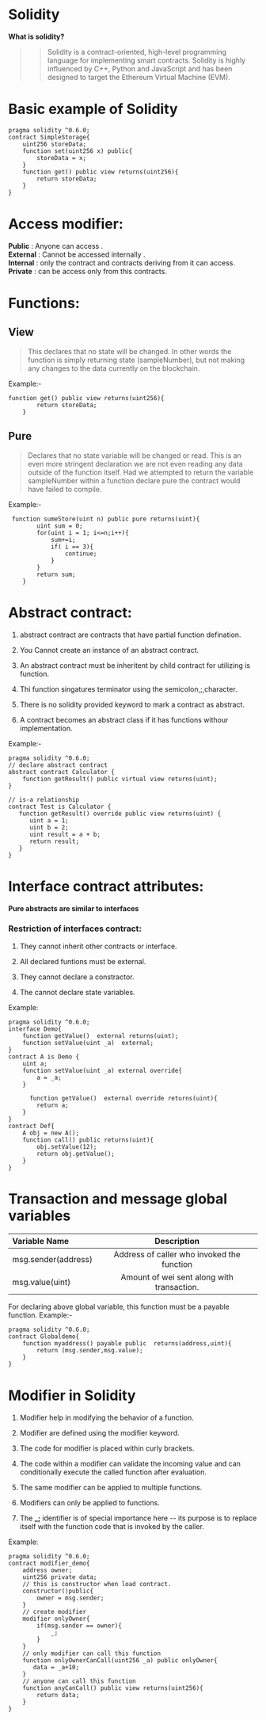 # Solidity
**What is solidity?**
>>Solidity is a contract-oriented, high-level programming language for implementing smart contracts. Solidity is highly influenced by C++, Python and JavaScript and has been designed to target the Ethereum Virtual Machine (EVM).

# Basic example of Solidity
```solidity
pragma solidity ^0.6.0;
contract SimpleStorage{
    uint256 storeData;
    function set(uint256 x) public{
        storeData = x;
    }
    function get() public view returns(uint256){
        return storeData;
    }
}
```

# Access modifier:

**Public** : Anyone can access .\
**External** : Cannot be accessed internally .\
**Internal** : only the contract and contracts deriving from it can access.\
**Private** : can be access only from this contracts.




# Functions:

## View
> This declares that no state will be changed. In other words the function is simply returning state 
> (sampleNumber), but not making any changes to the data currently on the blockchain.

Example:-
```solidity
function get() public view returns(uint256){
        return storeData;
    }
```

## Pure
> Declares that no state variable will be changed or read. This is an even more stringent declaration we are not even reading any data outside of the function itself. Had we attempted to return the 
> variable sampleNumber within a function declare pure the contract would have failed to compile.

Example:-
```solidity
 function sumeStore(uint n) public pure returns(uint){
        uint sum = 0;
        for(uint i = 1; i<=n;i++){
            sum+=i;
            if( i == 3){
                continue;
            }
        }
        return sum;
    }
```


# Abstract contract:

1. abstract contract are contracts that have partial function defination.

2. You Cannot create an instance of an abstract contract.

3. An abstract contract must be inheritent by child contract for utilizing is function.

4. Thi function singatures terminator using the semicolon,;,character.

5. There is no solidity provided keyword to mark a contract as abstract.

6. A contract becomes an abstract class if it has functions withour implementation.

Example:-
```solidity
pragma solidity ^0.6.0; 
// declare abstract contract
abstract contract Calculator {
    function getResult() public virtual view returns(uint);
}

// is-a relationship
contract Test is Calculator {
   function getResult() override public view returns(uint) {
      uint a = 1;
      uint b = 2;
      uint result = a + b;
      return result;
   }
}
```


# Interface contract attributes:

**Pure abstracts are similar to interfaces**

### Restriction of interfaces contract:

1. They cannot inherit other contracts or interface.

2. All declared funtions must be external.

3. They cannot declare a constractor.

4. The cannot declare state variables.


Example:
```solidity
pragma solidity ^0.6.0;
interface Demo{
    function getValue()  external returns(uint);
    function setValue(uint _a)  external;
}
contract A is Demo {
    uint a;
    function setValue(uint _a) external override{
        a = _a;
    }
    
      function getValue()  external override returns(uint){
        return a;
    }
}
contract Def{
    A obj = new A();
    function call() public returns(uint){
        obj.setValue(12);
        return obj.getValue();
    }
}
```

# Transaction and message global variables

| Variable Name      | Description                                 | 
| :---               |    :----:                                   |
| msg.sender(address)| Address of caller who invoked the function  | 
| msg.value(uint)    | Amount of wei sent along with transaction.  |


 For declaring above global variable, this function must be a payable function.
Example:-
```solidity
pragma solidity ^0.6.0;
contract Globaldemo{
    function myaddress() payable public  returns(address,uint){
        return (msg.sender,msg.value);
    }
}
```

# Modifier in Solidity

1. Modifier help in modifying the behavior of a function.
2. Modifier are defined using the modifier keyword.

3. The code for modifier is placed within curly brackets.

4. The code within a modifier can validate the incoming value and can conditionally execute the called function after evaluation.

5. The same modifier can be applied to multiple functions.

6. Modifiers can only be applied to functions.

7. The **_;** identifier is of special importance here -- its purpose is to replace itself with the function code that is invoked by the caller. 

Example:

```solidity
pragma solidity ^0.6.0;
contract modifier_demo{
    address owner;
    uint256 private data;
    // this is constructor when load contract.
    constructor()public{
        owner = msg.sender;
    }
    // create modifier
    modifier onlyOwner{
        if(msg.sender == owner){
            _;
        }
    }
    // only modifier can call this function
    function onlyOwnerCanCall(uint256 _a) public onlyOwner{
       data = _a+10;
    } 
    // anyone can call this function
    function anyCanCall() public view returns(uint256){
        return data;
    }
}
```

 